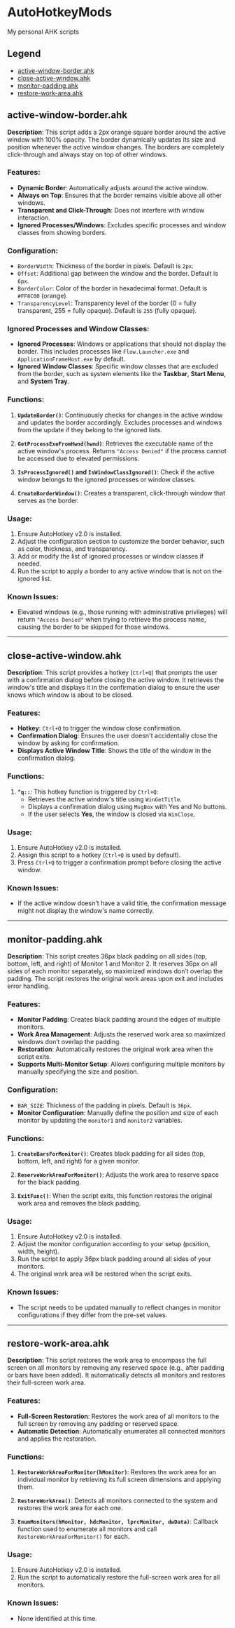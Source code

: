 # AutoHotkeyMods
My personal AHK scripts

## Legend
- [active-window-border.ahk](#active-window-borderahk)
- [close-active-window.ahk](#close-active-windowahk)
- [monitor-padding.ahk](#monitor-paddingahk)
- [restore-work-area.ahk](#restore-work-areaahk)

## active-window-border.ahk

**Description**:
This script adds a 2px orange square border around the active window with 100% opacity. The border dynamically updates its size and position whenever the active window changes. The borders are completely click-through and always stay on top of other windows.

### Features:
- **Dynamic Border**: Automatically adjusts around the active window.
- **Always on Top**: Ensures that the border remains visible above all other windows.
- **Transparent and Click-Through**: Does not interfere with window interaction.
- **Ignored Processes/Windows**: Excludes specific processes and window classes from showing borders.

### Configuration:
- `BorderWidth`: Thickness of the border in pixels. Default is `2px`.
- `Offset`: Additional gap between the window and the border. Default is `6px`.
- `BorderColor`: Color of the border in hexadecimal format. Default is `#FF8C00` (orange).
- `TransparencyLevel`: Transparency level of the border (0 = fully transparent, 255 = fully opaque). Default is `255` (fully opaque).

### Ignored Processes and Window Classes:
- **Ignored Processes**: Windows or applications that should not display the border. This includes processes like `Flow.Launcher.exe` and `ApplicationFrameHost.exe` by default.
- **Ignored Window Classes**: Specific window classes that are excluded from the border, such as system elements like the **Taskbar**, **Start Menu**, and **System Tray**.

### Functions:
1. **`UpdateBorder()`**:
   Continuously checks for changes in the active window and updates the border accordingly. Excludes processes and windows from the update if they belong to the ignored lists.

2. **`GetProcessExeFromHwnd(hwnd)`**:
   Retrieves the executable name of the active window's process. Returns `"Access Denied"` if the process cannot be accessed due to elevated permissions.

3. **`IsProcessIgnored()` and `IsWindowClassIgnored()`**:
   Check if the active window belongs to the ignored processes or window classes.

4. **`CreateBorderWindow()`**:
   Creates a transparent, click-through window that serves as the border.

### Usage:
1. Ensure AutoHotkey v2.0 is installed.
2. Adjust the configuration section to customize the border behavior, such as color, thickness, and transparency.
3. Add or modify the list of ignored processes or window classes if needed.
4. Run the script to apply a border to any active window that is not on the ignored list.

### Known Issues:
- Elevated windows (e.g., those running with administrative privileges) will return `"Access Denied"` when trying to retrieve the process name, causing the border to be skipped for those windows.

---

## close-active-window.ahk

**Description**:
This script provides a hotkey (`Ctrl+Q`) that prompts the user with a confirmation dialog before closing the active window. It retrieves the window's title and displays it in the confirmation dialog to ensure the user knows which window is about to be closed.

### Features:
- **Hotkey**: `Ctrl+Q` to trigger the window close confirmation.
- **Confirmation Dialog**: Ensures the user doesn't accidentally close the window by asking for confirmation.
- **Displays Active Window Title**: Shows the title of the window in the confirmation dialog.

### Functions:
1. **`^q::`**:
   This hotkey function is triggered by `Ctrl+Q`:
   - Retrieves the active window's title using `WinGetTitle`.
   - Displays a confirmation dialog using `MsgBox` with Yes and No buttons.
   - If the user selects **Yes**, the window is closed via `WinClose`.

### Usage:
1. Ensure AutoHotkey v2.0 is installed.
2. Assign this script to a hotkey (`Ctrl+Q` is used by default).
3. Press `Ctrl+Q` to trigger a confirmation prompt before closing the active window.

### Known Issues:
- If the active window doesn't have a valid title, the confirmation message might not display the window's name correctly.

---

## monitor-padding.ahk

**Description**:
This script creates 36px black padding on all sides (top, bottom, left, and right) of Monitor 1 and Monitor 2. It reserves 36px on all sides of each monitor separately, so maximized windows don’t overlap the padding. The script restores the original work areas upon exit and includes error handling.

### Features:
- **Monitor Padding**: Creates black padding around the edges of multiple monitors.
- **Work Area Management**: Adjusts the reserved work area so maximized windows don’t overlap the padding.
- **Restoration**: Automatically restores the original work area when the script exits.
- **Supports Multi-Monitor Setup**: Allows configuring multiple monitors by manually specifying the size and position.

### Configuration:
- `BAR_SIZE`: Thickness of the padding in pixels. Default is `36px`.
- **Monitor Configuration**: Manually define the position and size of each monitor by updating the `monitor1` and `monitor2` variables.

### Functions:
1. **`CreateBarsForMonitor()`**:
   Creates black padding for all sides (top, bottom, left, and right) for a given monitor.

2. **`ReserveWorkAreaForMonitor()`**:
   Adjusts the work area to reserve space for the black padding.

3. **`ExitFunc()`**:
   When the script exits, this function restores the original work area and removes the black padding.

### Usage:
1. Ensure AutoHotkey v2.0 is installed.
2. Adjust the monitor configuration according to your setup (position, width, height).
3. Run the script to apply 36px black padding around all sides of your monitors.
4. The original work area will be restored when the script exits.

### Known Issues:
- The script needs to be updated manually to reflect changes in monitor configurations if they differ from the pre-set values.

---

## restore-work-area.ahk

**Description**:
This script restores the work area to encompass the full screen on all monitors by removing any reserved space (e.g., after padding or bars have been added). It automatically detects all monitors and restores their full-screen work area.

### Features:
- **Full-Screen Restoration**: Restores the work area of all monitors to the full screen by removing any padding or reserved space.
- **Automatic Detection**: Automatically enumerates all connected monitors and applies the restoration.

### Functions:
1. **`RestoreWorkAreaForMonitor(hMonitor)`**:
   Restores the work area for an individual monitor by retrieving its full screen dimensions and applying them.

2. **`RestoreWorkArea()`**:
   Detects all monitors connected to the system and restores the work area for each one.

3. **`EnumMonitors(hMonitor, hdcMonitor, lprcMonitor, dwData)`**:
   Callback function used to enumerate all monitors and call `RestoreWorkAreaForMonitor()` for each.

### Usage:
1. Ensure AutoHotkey v2.0 is installed.
2. Run the script to automatically restore the full-screen work area for all monitors.

### Known Issues:
- None identified at this time.
